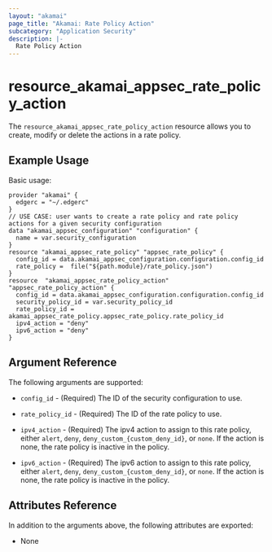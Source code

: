 ```yaml
---
layout: "akamai"
page_title: "Akamai: Rate Policy Action"
subcategory: "Application Security"
description: |-
  Rate Policy Action
---
```


# resource_akamai_appsec_rate_policy_action


The `resource_akamai_appsec_rate_policy_action` resource allows you to create, modify or delete the actions in a rate policy.

## Example Usage

Basic usage:

```hcl
provider "akamai" {
  edgerc = "~/.edgerc"
}
// USE CASE: user wants to create a rate policy and rate policy actions for a given security configuration
data "akamai_appsec_configuration" "configuration" {
  name = var.security_configuration
}
resource "akamai_appsec_rate_policy" "appsec_rate_policy" {
  config_id = data.akamai_appsec_configuration.configuration.config_id
  rate_policy =  file("${path.module}/rate_policy.json")
}
resource  "akamai_appsec_rate_policy_action" "appsec_rate_policy_action" {
  config_id = data.akamai_appsec_configuration.configuration.config_id
  security_policy_id = var.security_policy_id
  rate_policy_id = akamai_appsec_rate_policy.appsec_rate_policy.rate_policy_id
  ipv4_action = "deny"
  ipv6_action = "deny"
}
```

## Argument Reference

The following arguments are supported:

* `config_id` - (Required) The ID of the security configuration to use.

* `rate_policy_id` - (Required) The ID of the rate policy to use.

* `ipv4_action` - (Required) The ipv4 action to assign to this rate policy, either `alert`, `deny`, `deny_custom_{custom_deny_id}`, or `none`. If the action is none, the rate policy is inactive in the policy.

* `ipv6_action` - (Required) The ipv6 action to assign to this rate policy, either `alert`, `deny`, `deny_custom_{custom_deny_id}`, or `none`. If the action is none, the rate policy is inactive in the policy.

## Attributes Reference

In addition to the arguments above, the following attributes are exported:

* None

